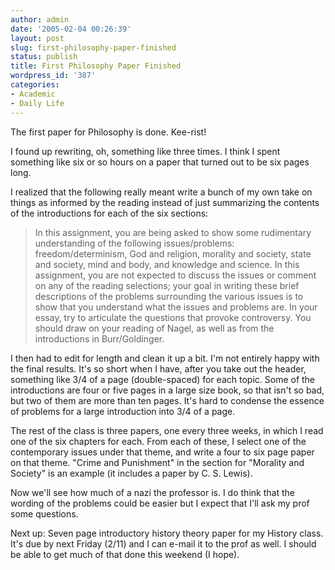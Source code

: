 ```yaml
---
author: admin
date: '2005-02-04 00:26:39'
layout: post
slug: first-philosophy-paper-finished
status: publish
title: First Philosophy Paper Finished
wordpress_id: '387'
categories:
- Academic
- Daily Life
---
```


The first paper for Philosophy is done. Kee-rist!

I found up rewriting, oh, something like three times. I think I spent
something like six or so hours on a paper that turned out to be six
pages long.

I realized that the following really meant write a bunch of my own take
on things as informed by the reading instead of just summarizing the
contents of the introductions for each of the six sections:

> In this assignment, you are being asked to show some rudimentary
> understanding of the following issues/problems: freedom/determinism,
> God and religion, morality and society, state and society, mind and
> body, and knowledge and science. In this assignment, you are not
> expected to discuss the issues or comment on any of the reading
> selections; your goal in writing these brief descriptions of the
> problems surrounding the various issues is to show that you understand
> what the issues and problems are. In your essay, try to articulate the
> questions that provoke controversy. You should draw on your reading of
> Nagel, as well as from the introductions in Burr/Goldinger.

I then had to edit for length and clean it up a bit. I'm not entirely
happy with the final results. It's so short when I have, after you take
out the header, something like 3/4 of a page (double-spaced) for each
topic. Some of the introductions are four or five pages in a large size
book, so that isn't so bad, but two of them are more than ten pages.
It's hard to condense the essence of problems for a large introduction
into 3/4 of a page.

The rest of the class is three papers, one every three weeks, in which I
read one of the six chapters for each. From each of these, I select one
of the contemporary issues under that theme, and write a four to six
page paper on that theme. "Crime and Punishment" in the section for
"Morality and Society" is an example (it includes a paper by C. S.
Lewis).

Now we'll see how much of a nazi the professor is. I do think that the
wording of the problems could be easier but I expect that I'll ask my
prof some questions.

Next up: Seven page introductory history theory paper for my History
class. It's due by next Friday (2/11) and I can e-mail it to the prof as
well. I should be able to get much of that done this weekend (I hope).
